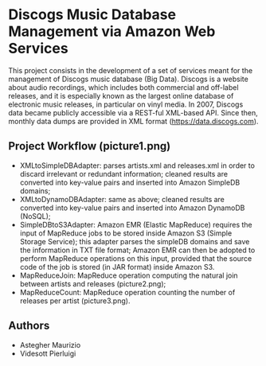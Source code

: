 # Discogs Music Database Management via Amazon Web Services

This project consists in the development of a set of services meant for the management of Discogs music database (Big Data). Discogs is a website about audio recordings, which includes both commercial and off-label releases, and it is especially known as the largest online database of electronic music releases, in particular on vinyl media. In 2007, Discogs data became publicly accessible via a REST-ful XML-based API. Since then, monthly data dumps are provided in XML format (https://data.discogs.com).

## Project Workflow (picture1.png)

* XMLtoSimpleDBAdapter: parses artists.xml and releases.xml in order to discard irrelevant or redundant information; cleaned results are converted into key-value pairs and inserted into Amazon SimpleDB domains;
* XMLtoDynamoDBAdapter: same as above; cleaned results are converted into key-value pairs and inserted into Amazon DynamoDB (NoSQL);
* SimpleDBtoS3Adapter: Amazon EMR (Elastic MapReduce) requires the input of MapReduce jobs to be stored inside Amazon S3 (Simple Storage Service); this adapter parses the simpleDB domains and save the information in TXT file format; Amazon EMR can then be adopted to perform MapReduce operations on this input, provided that the source code of the job is stored (in JAR format) inside Amazon S3.
* MapReduceJoin: MapReduce operation computing the natural join between artists and releases (picture2.png);
* MapReduceCount: MapReduce operation counting the number of releases per artist (picture3.png).

## Authors

* Astegher Maurizio
* Videsott Pierluigi
